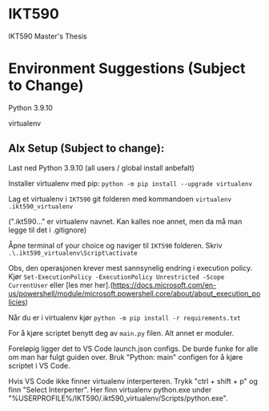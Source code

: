 # IKT590
IKT590 Master's Thesis

# Environment Suggestions (Subject to Change)
Python 3.9.10

virtualenv

## Alx Setup (Subject to change):
Last ned Python 3.9.10 (all users / global install anbefalt)

Installer virtualenv  med pip: `python -m pip install --upgrade virtualenv`

Lag et virtualenv i `IKT590` git folderen med kommandoen `virtualenv .ikt590_virtualenv`

(".ikt590..." er virtualenv navnet. Kan kalles noe annet, men da må man legge til det i .gitignore)

Åpne terminal of your choice og naviger til `IKT590` folderen. Skriv `.\.ikt590_virtualenv\Script\activate`

Obs, den operasjonen krever mest sannsynelig endring i execution policy. Kjør `Set-ExecutionPolicy -ExecutionPolicy Unrestricted -Scope CurrentUser` eller [les mer her].(https://docs.microsoft.com/en-us/powershell/module/microsoft.powershell.core/about/about_execution_policies)

Når du er i virtualenv kjør `python -m pip install -r requirements.txt`

For å kjøre scriptet benytt deg av `main.py` filen. Alt annet er moduler.

Foreløpig ligger det to VS Code launch.json configs. De burde funke for alle om man har fulgt guiden over. Bruk "Python: main" configen for å kjøre scriptet i VS Code.

Hvis VS Code ikke finner virtualenv interperteren. Trykk "ctrl + shift + p" og finn "Select Interperter". Her finn virtualenv python.exe under "%USERPROFILE%/IKT590/.ikt590_virtualenv/Scripts/python.exe".